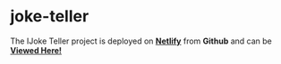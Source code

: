 # joke-teller

The IJoke Teller project is deployed on [**Netlify**](https://www.netlify.com/) from **Github** and can be [__Viewed Here!__](https://keen-wescoff-3bd01f.netlify.app/)


